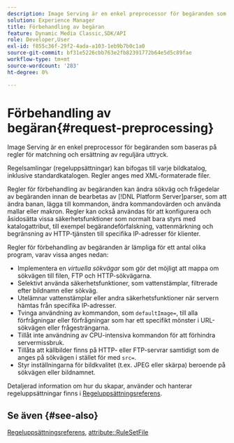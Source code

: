 ```yaml
---
description: Image Serving är en enkel preprocessor för begäranden som baseras på regler för matchning och ersättning av reguljära uttryck.
solution: Experience Manager
title: Förbehandling av begäran
feature: Dynamic Media Classic,SDK/API
role: Developer,User
exl-id: f855c36f-29f2-4ada-a103-1eb9b7b0c1a0
source-git-commit: bf31e5226cbb763e2fb82391772b64e5d5c89fae
workflow-type: tm+mt
source-wordcount: '283'
ht-degree: 0%

---
```


# Förbehandling av begäran{#request-preprocessing}

Image Serving är en enkel preprocessor för begäranden som baseras på regler för matchning och ersättning av reguljära uttryck.

Regelsamlingar (regeluppsättningar) kan bifogas till varje bildkatalog, inklusive standardkatalogen. Regler anges med XML-formaterade filer.

Regler för förbehandling av begäranden kan ändra sökväg och frågedelar av begäranden innan de bearbetas av [!DNL Platform Server]parser, som att ändra banan, lägga till kommandon, ändra kommandovärden och använda mallar eller makron. Regler kan också användas för att konfigurera och åsidosätta vissa säkerhetsfunktioner som normalt bara styrs med katalogattribut, till exempel begärandeförfalskning, vattenmärkning och begränsning av HTTP-tjänsten till specifika IP-adresser för klienter.

Regler för förbehandling av begäranden är lämpliga för ett antal olika program, varav vissa anges nedan:

* Implementera en *virtuella sökvägar* som gör det möjligt att mappa om sökvägen till filen, FTP och HTTP-sökvägarna.
* Selektivt använda säkerhetsfunktioner, som vattenstämplar, filtrerade efter bildnamn eller sökväg.
* Utelämnar vattenstämplar eller andra säkerhetsfunktioner när servern hämtas från specifika IP-adresser.
* Tvinga användning av kommandon, som `defaultImage=`, till alla förfrågningar eller förfrågningar som har ett specifikt mönster i URL-sökvägen eller frågesträngarna.
* Tillåt inte användning av CPU-intensiva kommandon för att förhindra servermissbruk.
* Tillåta att källbilder finns på HTTP- eller FTP-servrar samtidigt som de anges på sökvägen i stället för med `src=`.
* Styr inställningarna för bildkvalitet (t.ex. JPEG eller skärpa) beroende på sökvägen eller bildnamnet.

Detaljerad information om hur du skapar, använder och hanterar regeluppsättningar finns i [Regeluppsättningsreferens](../../../../../is-api/image-catalog/image-serving-api-ref/c-image-catalog-reference/c-rule-set-reference/c-rule-set-reference.md#concept-3e5058cf3507470b82cac638df23ea8e).

## Se även {#see-also}

[Regeluppsättningsreferens](../../../../../is-api/image-catalog/image-serving-api-ref/c-image-catalog-reference/c-rule-set-reference/c-rule-set-reference.md#concept-3e5058cf3507470b82cac638df23ea8e), [attribute::RuleSetFile](../../../../../is-api/image-catalog/image-serving-api-ref/c-image-catalog-reference/c-overview/c-file-formats/r-rule-set-files.md#reference-3e54cb5f4d74411a84889fed056ac093)
